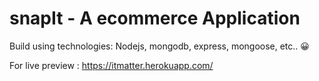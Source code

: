 # snapIt - A ecommerce Application

Build using technologies: Nodejs, mongodb, express, mongoose, etc.. 😀

For live preview : https://itmatter.herokuapp.com/
